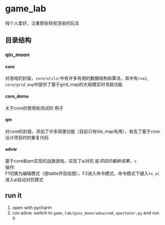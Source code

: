 
# game_lab
纯个人爱好，注重那些轻视渲染的玩法

## 目录结构
### qin_moon
#### core
对游戏的封装，`core/utils/`中有许多有用的数据结构和算法，其中有`rvo2`, `core/grid_map`中提供了基于grid_map的大规模实时寻路功能
#### core_demo
关于core的使用和测试的 例子
#### qm
对core的封装，添加了许多简便功能（目前只有tile_map有用），省去了基于core设计项目时的重复代码
#### advw
基于core和qm实现的战旗游戏，实现了ai对抗 是*项目的最新成果*，=  
操作:  
F1切换为编辑模式（按table开启绘图），F2进入命令模式，命令模式下键入`to_ai`进入ai自动对抗模式

## run it
1. open with pycharm
2. run advw. switch to `game_lab/qins_moon/advw/cmd_spectator.py` and run it

